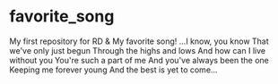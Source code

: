 # favorite_song
My first repository for RD
& My favorite song! 
...I know, you know
That we've only just begun
Through the highs and lows
And how can I live without you
You're such a part of me
And you've always been the one
Keeping me forever young
And the best is yet to come...
